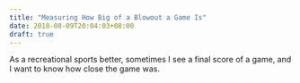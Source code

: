 ```yaml
---
title: "Measuring How Big of a Blowout a Game Is"
date: 2018-08-09T20:04:03+08:00
draft: true
---
```


As a recreational sports better, sometimes I see a final score of a game, and I want to know how close the game was.
